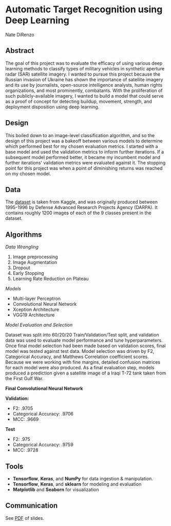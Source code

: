 # Automatic Target Recognition using Deep Learning
Nate DiRenzo

## Abstract
The goal of this project was to evaluate the efficacy of using various deep learning methods to classify types of military vehicles in synthetic aperture radar (SAR) satellite imagery. I wanted to pursue this project because the Russian invasion of Ukraine has shown the importance of satellite imagery and its use by journalists, open-source intelligence analysts, human rights organizations, and most prominently, combatants. With the proliferation of such publicly-available imagery, I wanted to build a model that could serve as a proof of concept for detecting buildup, movement, strength, and deployment disposition using deep learning. 
## Design
This boiled down to an image-level classification algorithm, and so the design of this project was a bakeoff between various models to determine which performed best for my chosen evaluation metrics. I  started with a base model and used the validation metrics to inform further iterations. If a subsequent model performed better, it became my incumbent model and further iterations' validation metrics were evaluated against it. The stopping point for this project was when a point of diminishing returns was reached on my chosen model. 
## Data
The [dataset](https://www.kaggle.com/datasets/atreyamajumdar/mstar-dataset-8-classes) is taken from Kaggle, and was originally produced between 1995-1996 by Defense Advanced Research Projects Agency (DARPA). It contains roughly 1200 images of each of the 9 classes present in the dataset. 

## Algorithms

*Data Wrangling*
1. Image preprocessing
2. Image Augmentation
3. Dropout
4. Early Stopping
5. Learning Rate Reduction on Plateau

*Models*
- Multi-layer Perceptron
- Convolutional Neural Network
- Xception Architecture
- VGG19 Architecture

*Model Evaluation and Selection*

Dataset was split into 60/20/20 Train/Validation/Test split, and validation data was used to evaluate model performance and tune hyperparameters. Once final model selection had been made based on validation scores, final model was tested against test data. Model selection was driven by F2, Categorical Accuracy, and Matthews Correlation coefficient scores. Because we were working with fine margins, detailed confusion matrices for each model were also produced. As a final evaluation step, models produced a prediction given a satellite image of a Iraqi T-72 tank taken from the First Gulf War.

**Final Convolutional Neural Network**

**Validation:**
   - F2: .9705
   - Categorical Accuracy: .9706
   - MCC: .9669

**Test**   
   - F2: .975  
   - Categorical Accuracy: .9759
   - MCC: .9728

## Tools
- **Tensorflow**, **Keras**, and **NumPy** for data ingestion & manipulation.
- **Tensorflow**, **Keras**, and **sklearn** for modeling and evaluation
- **Matplotlib** and **Seaborn** for visualization

## Communication
See [PDF](https://github.com/NateDiR/sar_target_recognition_deep_learning/blob/main/ATR_DeepLearning_Presentation.pdf) of slides.
